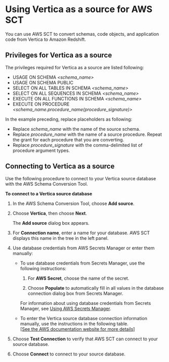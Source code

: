 # Using Vertica as a source for AWS SCT<a name="CHAP_Source.Vertica"></a>

You can use AWS SCT to convert schemas, code objects, and application code from Vertica to Amazon Redshift\.

## Privileges for Vertica as a source<a name="CHAP_Source.Vertica.Permissions"></a>

The privileges required for Vertica as a source are listed following:
+ USAGE ON SCHEMA *<schema\_name>* 
+ USAGE ON SCHEMA PUBLIC 
+ SELECT ON ALL TABLES IN SCHEMA *<schema\_name>* 
+ SELECT ON ALL SEQUENCES IN SCHEMA *<schema\_name>* 
+ EXECUTE ON ALL FUNCTIONS IN SCHEMA *<schema\_name>* 
+ EXECUTE ON PROCEDURE *<schema\_name\.procedure\_name\(procedure\_signature\)>* 

In the example preceding, replace placeholders as following:
+ Replace *schema\_name* with the name of the source schema\.
+ Replace *procedure\_name* with the name of a source procedure\. Repeat the grant for each procedure that you are converting\. 
+ Replace *procedure\_signature* with the comma\-delimited list of procedure argument types\.

## Connecting to Vertica as a source<a name="CHAP_Source.Vertica.Connecting"></a>

Use the following procedure to connect to your Vertica source database with the AWS Schema Conversion Tool\. 

**To connect to a Vertica source database**

1. In the AWS Schema Conversion Tool, choose **Add source**\. 

1. Choose **Vertica**, then choose **Next**\.

   The **Add source** dialog box appears\.

1. For **Connection name**, enter a name for your database\. AWS SCT displays this name in the tree in the left panel\. 

1. Use database credentials from AWS Secrets Manager or enter them manually:
   + To use database credentials from Secrets Manager, use the following instructions:

     1. For **AWS Secret**, choose the name of the secret\.

     1. Choose **Populate** to automatically fill in all values in the database connection dialog box from Secrets Manager\.

     For information about using database credentials from Secrets Manager, see [Using AWS Secrets Manager](CHAP_UserInterface.md#CHAP_UserInterface.SecretsManager)\.
   + To enter the Vertica source database connection information manually, use the instructions in the following table\.    
[\[See the AWS documentation website for more details\]](http://docs.aws.amazon.com/SchemaConversionTool/latest/userguide/CHAP_Source.Vertica.html)

1. Choose **Test Connection** to verify that AWS SCT can connect to your source database\. 

1. Choose **Connect** to connect to your source database\.